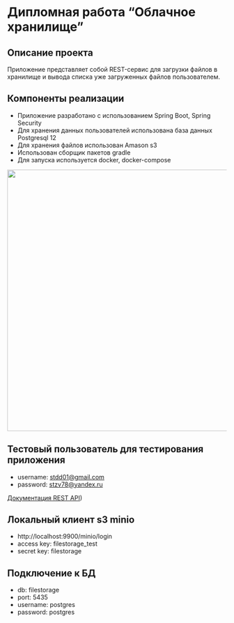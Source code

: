 # Дипломная работа “Облачное хранилище”

## Описание проекта

Приложение представляет собой REST-сервис для загрузки файлов в хранилище и вывода списка уже загруженных файлов пользователем. 

## Компоненты реализации

- Приложение разработано с использованием Spring Boot, Spring Security
- Для хранения данных пользователей использована база данных Postgresql 12
- Для хранения файлов использован Amason s3
- Использован сборщик пакетов gradle
- Для запуска используется docker, docker-compose

<img src="https://storage-files.hb.bizmrg.com/%D0%A1%D1%85%D0%B5%D0%BC%D0%B0%20%D0%BF%D1%80%D0%B8%D0%BB%D0%BE%D0%B6%D0%B5%D0%BD%D0%B8%D0%B9.png" width="600">


## Тестовый пользователь для тестирования приложения
- username: stdd01@gmail.com
- password: stzv78@yandex.ru

[Документация REST API](/doc/filestorage.md))

## Локальный клиент s3 minio
- http://localhost:9900/minio/login
- access key: filestorage_test
- secret key: filestorage

## Подключение к БД
- db: filestorage
- port: 5435  
- username: postgres
- password: postgres